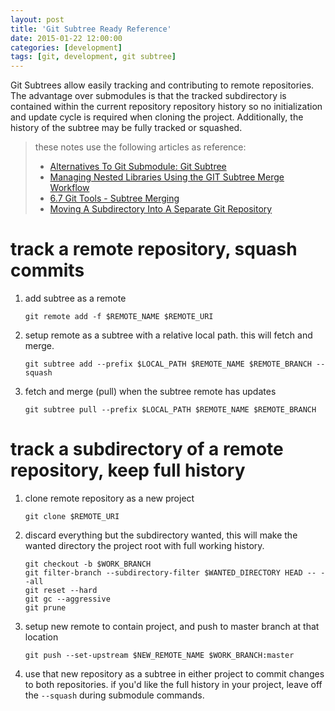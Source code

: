 ```yaml
---
layout: post
title: 'Git Subtree Ready Reference'
date: 2015-01-22 12:00:00
categories: [development]
tags: [git, development, git subtree]
---
```


Git Subtrees allow easily tracking and contributing to remote repositories. The advantage over submodules is that the tracked subdirectory is contained within the current repository repository history so no initialization and update cycle is required when cloning the project. Additionally, the history of the subtree may be fully tracked or squashed.

> these notes use the following articles as reference:
>
> - [Alternatives To Git Submodule: Git Subtree](http://blogs.atlassian.com/2013/05/alternatives-to-git-submodule-git-subtree/)
> - [Managing Nested Libraries Using the GIT Subtree Merge Workflow](http://www.codeproject.com/Articles/562949/ManagingplusNestedplusLibrariesplusUsingplustheplu)
> - [6.7 Git Tools - Subtree Merging](http://git-scm.com/book/en/v1/Git-Tools-Subtree-Merging)
> - [Moving A Subdirectory Into A Separate Git Repository](http://airbladesoftware.com/notes/moving-a-subdirectory-into-a-separate-git-repository/)

# track a remote repository, squash commits

1. add subtree as a remote

   `git remote add -f $REMOTE_NAME $REMOTE_URI`

2. setup remote as a subtree with a relative local path. this will fetch and merge.

   `git subtree add --prefix $LOCAL_PATH $REMOTE_NAME $REMOTE_BRANCH --squash`

3. fetch and merge (pull) when the subtree remote has updates

   ```git fetch $REMOTE_NAME $REMOTE_BRANCH
   git subtree pull --prefix $LOCAL_PATH $REMOTE_NAME $REMOTE_BRANCH
   ```

# track a subdirectory of a remote repository, keep full history

1. clone remote repository as a new project

   `git clone $REMOTE_URI`

2. discard everything but the subdirectory wanted, this will make the wanted directory the project root with full working history.

   ```cd $CLONED_REPO
   git checkout -b $WORK_BRANCH
   git filter-branch --subdirectory-filter $WANTED_DIRECTORY HEAD -- --all
   git reset --hard
   git gc --aggressive
   git prune
   ```

3. setup new remote to contain project, and push to master branch at that location

   ```git remote add $NEW_REMOTE_NAME $NEW_REMOTE_URI
   git push --set-upstream $NEW_REMOTE_NAME $WORK_BRANCH:master
   ```

4. use that new repository as a subtree in either project to commit changes to both repositories. if you'd like the full history in your project, leave off the `--squash` during submodule commands.
